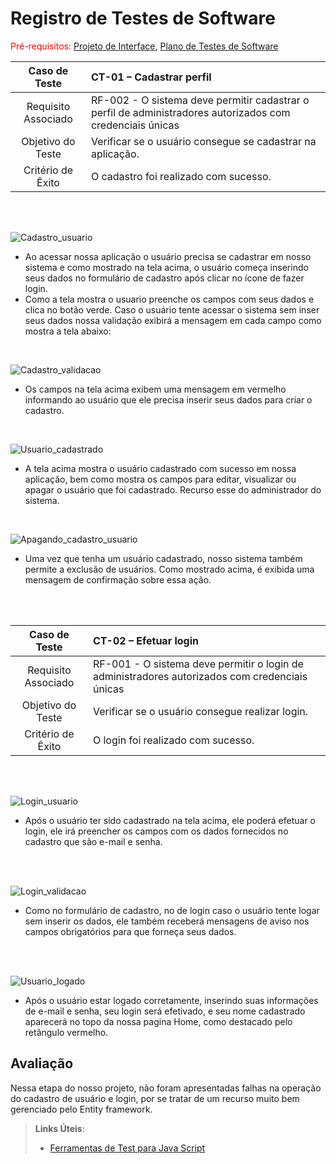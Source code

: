 # Registro de Testes de Software

<span style="color:red">Pré-requisitos: <a href="04-Projeto de Interface.md"> Projeto de Interface</a></span>, <a href="8-Plano de Testes de Software.md"> Plano de Testes de Software</a>



| **Caso de Teste** 	| **CT-01 – Cadastrar perfil** 	|
|:---:	|:---	|
|	Requisito Associado 	| RF-002 - O sistema deve permitir cadastrar o perfil de administradores autorizados com credenciais únicas |
| Objetivo do Teste 	| Verificar se o usuário consegue se cadastrar na aplicação. |
|Critério de Êxito | O cadastro foi realizado com sucesso. |

<br>
<br>

![Cadastro_usuario](https://github.com/ICEI-PUC-Minas-PMV-ADS/pmv-ads-2023-2-e2-proj-int-t3-pmv-ads-2023-2-e2-projprecocerto-g4-t3/assets/77369235/59e5f200-142a-4843-86c2-c761d03eba48)


 * Ao acessar nossa aplicação o usuário precisa se cadastrar em nosso sistema e como mostrado na tela acima, o usuário começa inserindo seus dados no formulário de cadastro após clicar no ícone de fazer login.
 * Como a tela mostra o usuario preenche os campos com seus dados e clica no botão verde. Caso o usuário tente acessar o sistema sem inser seus dados nossa validação exibirá a mensagem em cada campo como mostra a tela abaixo:
<br>
   
![Cadastro_validacao](https://github.com/ICEI-PUC-Minas-PMV-ADS/pmv-ads-2023-2-e2-proj-int-t3-pmv-ads-2023-2-e2-projprecocerto-g4-t3/assets/77369235/dd922b40-12cf-4875-98ba-8b59bb30a82f)

 * Os campos na tela acima exibem uma mensagem em vermelho informando ao usuário que ele precisa inserir seus dados para criar o cadastro.
<br>

![Usuario_cadastrado](https://github.com/ICEI-PUC-Minas-PMV-ADS/pmv-ads-2023-2-e2-proj-int-t3-pmv-ads-2023-2-e2-projprecocerto-g4-t3/assets/77369235/e4fadcd8-16bb-427c-9deb-45220a69d682)

* A tela acima mostra o usuário cadastrado com sucesso em nossa aplicação, bem como mostra os campos para editar, visualizar ou apagar o usuário que foi cadastrado. Recurso esse do administrador do sistema.
<br>

![Apagando_cadastro_usuario](https://github.com/ICEI-PUC-Minas-PMV-ADS/pmv-ads-2023-2-e2-proj-int-t3-pmv-ads-2023-2-e2-projprecocerto-g4-t3/assets/77369235/66142e8d-8d42-4b08-bf0e-41f74070425d)


* Uma vez que tenha um usuário cadastrado, nosso sistema também permite a exclusão de usuários. Como mostrado acima, é exibida uma mensagem de confirmação sobre essa ação.

<br>
<br>

| **Caso de Teste** 	| **CT-02 – Efetuar login**	|
|:---:	|:---	|
|Requisito Associado | RF-001	- O sistema deve permitir o login de administradores autorizados com credenciais únicas |
| Objetivo do Teste 	| Verificar se o usuário consegue realizar login. |
|Critério de Êxito | O login foi realizado com sucesso. |

<br>
<br>


![Login_usuario](https://github.com/ICEI-PUC-Minas-PMV-ADS/pmv-ads-2023-2-e2-proj-int-t3-pmv-ads-2023-2-e2-projprecocerto-g4-t3/assets/77369235/b5cf9a85-e877-4300-a4c4-279f13ee4cae)

* Após o usuário ter sido cadastrado na tela acima, ele poderá efetuar o login, ele irá preencher os campos com os dados fornecidos no cadastro que são e-mail e senha.
<br>
<br>

![Login_validacao](https://github.com/ICEI-PUC-Minas-PMV-ADS/pmv-ads-2023-2-e2-proj-int-t3-pmv-ads-2023-2-e2-projprecocerto-g4-t3/assets/77369235/b2b0e82a-1c61-4c29-b5c3-ab68440018bb)

* Como no formulário de cadastro, no de login caso o usuário tente logar sem inserir os dados, ele também receberá mensagens de aviso nos campos obrigatórios para que forneça seus dados.
<br>
<br>

![Usuario_logado](https://github.com/ICEI-PUC-Minas-PMV-ADS/pmv-ads-2023-2-e2-proj-int-t3-pmv-ads-2023-2-e2-projprecocerto-g4-t3/assets/77369235/a00328ae-6ea5-49c4-9b1a-d1d38635d63f)

* Após o usuário estar logado corretamente, inserindo suas informações de e-mail e senha, seu login será efetivado, e seu nome cadastrado aparecerá no topo da nossa pagina Home, como destacado pelo retângulo vermelho.
## Avaliação

Nessa etapa do nosso projeto, não foram apresentadas falhas na operação do cadastro de usuário e login, por se tratar de um recurso muito bem gerenciado pelo Entity framework.

> **Links Úteis**:
> - [Ferramentas de Test para Java Script](https://geekflare.com/javascript-unit-testing/)
